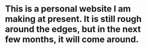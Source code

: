 # This is a personal website I am making at present. It is still rough around the edges, but in the next few months, it will come around.

